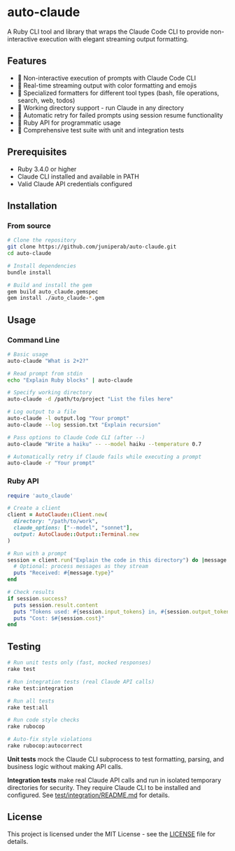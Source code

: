 # auto-claude

A Ruby CLI tool and library that wraps the Claude Code CLI to provide non-interactive execution with elegant streaming output formatting.

## Features

- 🚀 Non-interactive execution of prompts with Claude Code CLI
- 🎨 Real-time streaming output with color formatting and emojis
- 📝 Specialized formatters for different tool types (bash, file operations, search, web, todos)
- 📁 Working directory support - run Claude in any directory
- 🔄 Automatic retry for failed prompts using session resume functionality
- 💎 Ruby API for programmatic usage
- 🧪 Comprehensive test suite with unit and integration tests

## Prerequisites

- Ruby 3.4.0 or higher
- Claude CLI installed and available in PATH
- Valid Claude API credentials configured

## Installation

### From source

```bash
# Clone the repository
git clone https://github.com/juniperab/auto-claude.git
cd auto-claude

# Install dependencies
bundle install

# Build and install the gem
gem build auto_claude.gemspec
gem install ./auto_claude-*.gem
```

## Usage

### Command Line

```bash
# Basic usage
auto-claude "What is 2+2?"

# Read prompt from stdin
echo "Explain Ruby blocks" | auto-claude

# Specify working directory
auto-claude -d /path/to/project "List the files here"

# Log output to a file
auto-claude -l output.log "Your prompt"
auto-claude --log session.txt "Explain recursion"

# Pass options to Claude Code CLI (after --)
auto-claude "Write a haiku" -- --model haiku --temperature 0.7

# Automatically retry if Claude fails while executing a prompt
auto-claude -r "Your prompt"
```

### Ruby API

```ruby
require 'auto_claude'

# Create a client
client = AutoClaude::Client.new(
  directory: "/path/to/work",
  claude_options: ["--model", "sonnet"],
  output: AutoClaude::Output::Terminal.new
)

# Run with a prompt
session = client.run("Explain the code in this directory") do |message|
  # Optional: process messages as they stream
  puts "Received: #{message.type}"
end

# Check results
if session.success?
  puts session.result.content
  puts "Tokens used: #{session.input_tokens} in, #{session.output_tokens} out"
  puts "Cost: $#{session.cost}"
end
```

## Testing

```bash
# Run unit tests only (fast, mocked responses)
rake test

# Run integration tests (real Claude API calls)
rake test:integration

# Run all tests
rake test:all

# Run code style checks
rake rubocop

# Auto-fix style violations
rake rubocop:autocorrect
```

**Unit tests** mock the Claude CLI subprocess to test formatting, parsing, and business logic without making API calls.

**Integration tests** make real Claude API calls and run in isolated temporary directories for security. They require Claude CLI to be installed and configured. See [test/integration/README.md](test/integration/README.md) for details.

## License

This project is licensed under the MIT License - see the [LICENSE](LICENSE) file for details.
